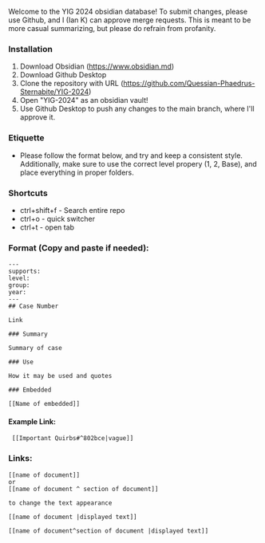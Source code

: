 Welcome to the YIG 2024 obsidian database! To submit changes, please use Github, and I (Ian K) can approve merge requests. This is meant to be more casual summarizing, but please do refrain from profanity.

### Installation
1. Download Obsidian (https://www.obsidian.md)
2. Download Github Desktop
3. Clone the repository with URL (https://github.com/Quessian-Phaedrus-Sternabite/YIG-2024)
4. Open "YIG-2024" as an obsidian vault!
5. Use Github Desktop to push any changes to the main branch, where I'll approve it.
### Etiquette 
* Please follow the format below, and try and keep a consistent style. Additionally, make sure to use the correct level propery (1, 2, Base), and place everything in proper folders.

### Shortcuts

* ctrl+shift+f - Search entire repo
* ctrl+o - quick switcher
* ctrl+t - open tab

### Format (Copy and paste if needed):

```
---
supports: 
level: 
group: 
year:
---
## Case Number

Link

### Summary

Summary of case

### Use

How it may be used and quotes

### Embedded

[[Name of embedded]]
```


#### Example Link:
```
 [[Important Quirbs#^802bce|vague]]
```
### Links:
```
[[name of document]]
or
[[name of document ^ section of document]]

to change the text appearance

[[name of document |displayed text]]

[[name of document^section of document |displayed text]]
```

